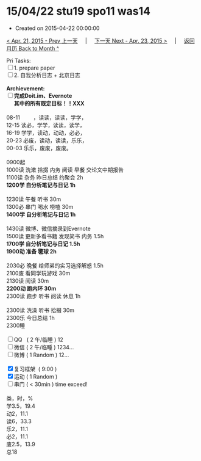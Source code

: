 # 15/04/22 stu19 spo11 was14

- Created on 2015-04-22 00:00:00

[< Apr. 21, 2015 - Prev 上一天](/lifelogs/2015/04/d21.md) &nbsp; &nbsp; | &nbsp; &nbsp; [下一天 Next - Apr. 23, 2015 >](/lifelogs/2015/04/d23.md) &nbsp; &nbsp; |  &nbsp; &nbsp; [返回月历 Back to Month ^](/lifelogs/2015/04/index.md)
<br/><div>Pri Tasks:<br/><input type="checkbox" />1. prepare paper</div><div><input type="checkbox" />2. 自我分析日志 + 北京日志<br/></div><div><br/></div><div><b>Archievement:</b></div><div><b><input type="checkbox" />完成Doit.im、</b><b>Evernote</b></div><div><b>      其中的</b><b>所有</b><b>既定目标！！XXX</b></div><div><div><br/></div>08-11         ，读读，读读，学学，<br/>12-15 读必，学学，读读，读学，</div><div>16-19 学学，读动，动动，必必，<br/>20-23 必废，读动，读读，乐乐，</div><div>00-03 乐乐，废废，废废。</div><div><div><br/></div>0900起<br/>1000读 洗漱 拾掇 内务 阅读 早餐 交论文中期报告</div><div>1100读 杂务 昨日总结 约聚会 2h</div><div><b>1200学 </b><b>自分析笔记与日记</b><b> 1h</b></div><div><div><br/></div>1230读 午餐 听书 30m</div><div>1300必 串门 喝水 唠嗑 30m</div><div><b>1400学</b><b> </b><b>自分析笔记与日记</b><b> 1h</b></div><div><b><br/></b><div>1430读 微博、微信摘录到Evernote</div><div>1500读 更新多看书籍 发现简书 内务 1.5h</div><div><b>1700学</b><b> </b><b>自分析笔记与日记</b><b> 1.5h</b></div><div><b>1900动 准备 毽球 2h</b></div><div><br/></div><div>2030必 晚餐 给师弟的实习选择解惑 1.5h</div><div>2100废 看同学玩游戏 30m</div><div>2130读 阅读 30m</div><div><b>2200动 跑内环 30m</b></div>2300读 跑步 听书 阅读 休息 1h</div><div><div><br/></div>2300读 洗澡 听书 拾掇 30m</div><div>2300乐 今日总结 1h</div><div>2300睡</div><div><br/></div><div><input type="checkbox" />QQ   ( 2 午/临睡 ) 12<br/><input type="checkbox" />微信 ( 2 午/临睡 ) 1234…</div><div><input type="checkbox" />微博 ( 1 Random ) 12…</div><div><br/></div><div><input type="checkbox" checked="true" />复习框架  ( 9:00 ) <br/></div><div><input type="checkbox" checked="true" />运动 ( 1 Random ) </div><div><input type="checkbox" />串门 ( < 30min ) time exceed!</div><div><div><br/></div>类，时，%<br/>学3.5，19.4<br/>动2，11.1<br/>读6，33.3<br/>乐2，11.1<br/>必2，11.1<br/>废2.5，13.9<br/>总18</div>
